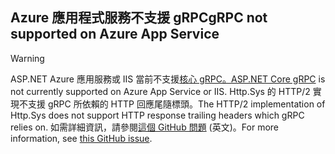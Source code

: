 ## <a name="grpc-not-supported-on-azure-app-service"></a><span data-ttu-id="4f1a4-101">Azure 應用程式服務不支援 gRPC</span><span class="sxs-lookup"><span data-stu-id="4f1a4-101">gRPC not supported on Azure App Service</span></span>

> [!WARNING]
> <span data-ttu-id="4f1a4-102">ASP.NET Azure 應用服務或 IIS 當前不支援[核心 gRPC。](xref:grpc/index)</span><span class="sxs-lookup"><span data-stu-id="4f1a4-102">[ASP.NET Core gRPC](xref:grpc/index) is not currently supported on Azure App Service or IIS.</span></span> <span data-ttu-id="4f1a4-103">Http.Sys 的 HTTP/2 實現不支援 gRPC 所依賴的 HTTP 回應尾隨標頭。</span><span class="sxs-lookup"><span data-stu-id="4f1a4-103">The HTTP/2 implementation of Http.Sys does not support HTTP response trailing headers which gRPC relies on.</span></span> <span data-ttu-id="4f1a4-104">如需詳細資訊，請參閱[這個 GitHub 問題](https://github.com/dotnet/AspNetCore/issues/9020) \(英文\)。</span><span class="sxs-lookup"><span data-stu-id="4f1a4-104">For more information, see [this GitHub issue](https://github.com/dotnet/AspNetCore/issues/9020).</span></span>

